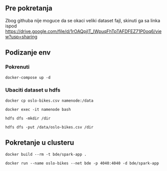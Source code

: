 ## Pre pokretanja
Zbog githuba nije moguce da se okaci veliki dataset fajl, skinuti ga sa linka ispod
https://drive.google.com/file/d/1rOAQpjIT_IWpuqFhTpTAFDFEZ71P0oq6/view?usp=sharing

## Podizanje env
### Pokrenuti 
`docker-compose up -d`

### Ubaciti dataset u hdfs

`docker cp oslo-bikes.csv namenode:/data`

`docker exec -it namenode bash`

`hdfs dfs -mkdir /dir`

`hdfs dfs -put /data/oslo-bikes.csv /dir`


## Pokretanje u clusteru
`docker build --rm -t bde/spark-app .`

`docker run --name oslo-bikes --net bde -p 4040:4040 -d bde/spark-app`
